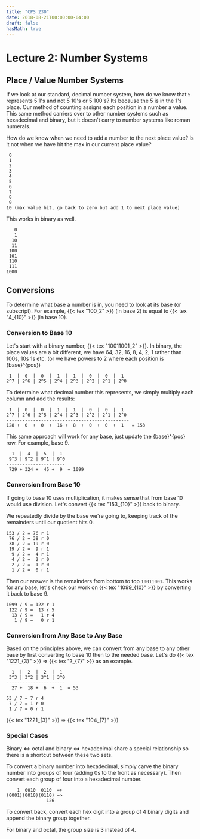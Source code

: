 ```yaml
---
title: "CPS 230"
date: 2018-08-21T00:00:00-04:00
draft: false
hasMath: true
---
```


# Lecture 2: Number Systems

## Place / Value Number Systems

If we look at our standard, decimal number system, how do we know that `5` represents 5 1's and not 5 10's or 5 100's?  Its because the 5 is in the 1's place.  Our method of counting assigns each position in a number a value.  This same method carriers over to other number systems such as hexadecimal and binary, but it doesn't carry to number systems like roman numerals.

How do we know when we need to add a number to the next place value?  Is it not when we have hit the max in our current place value?

``` text
 0
 1
 2
 3
 4
 5
 6
 7
 8
 9
10 (max value hit, go back to zero but add 1 to next place value)
```

This works in binary as well.

``` text
   0
   1
  10
  11
 100
 101
 110
 111
1000
```

## Conversions

To determine what base a number is in, you need to look at its base (or subscript).  For example, {{< tex "100_2" >}} (in base 2) is equal to {{< tex "4_{10}" >}} (in base 10).

### Conversion to Base 10

Let's start with a binary number, {{< tex "10011001_2" >}}.  In binary, the place values are a bit different, we have 64, 32, 16, 8, 4, 2, 1 rather than 100s, 10s 1s etc. (or we have powers to 2 where each position is {base}^{pos})

``` text
 1  |  0  |  0  |  1  |  1  |  0  |  0  |  1
2^7 | 2^6 | 2^5 | 2^4 | 2^3 | 2^2 | 2^1 | 2^0 
```

To determine what decimal number this represents, we simply multiply each column and add the results:

``` text
 1  |  0  |  0  |  1  |  1  |  0  |  0  |  1
2^7 | 2^6 | 2^5 | 2^4 | 2^3 | 2^2 | 2^1 | 2^0 
----------------------------------------------
128 +  0  +  0  +  16 +  8  +  0  +  0  +  1   = 153
```

This same approach will work for any base, just update the {base}^{pos} row.  For example, base 9.

``` text
  1  |  4  |  5  |  1
 9^3 | 9^2 | 9^1 | 9^0 
----------------------
 729 + 324 +  45 +  9  = 1099
```

### Conversion from Base 10

If going to base 10 uses multiplication, it makes sense that from base 10 would use division.  Let's convert {{< tex "153_{10}" >}} back to binary.

We repeatedly divide by the base we're going to, keeping track of the remainders until our quotient hits 0.

``` text
153 / 2 = 76 r 1
 76 / 2 = 38 r 0
 38 / 2 = 19 r 0
 19 / 2 =  9 r 1
  9 / 2 =  4 r 1
  4 / 2 =  2 r 0
  2 / 2 =  1 r 0
  1 / 2 =  0 r 1
```

Then our answer is the remainders from bottom to top `10011001`.  This works for any base, let's check our work on {{< tex "1099_{10}" >}} by converting it back to base 9.

``` text
1099 / 9 = 122 r 1
 122 / 9 =  13 r 5
  13 / 9 =   1 r 4
   1 / 9 =   0 r 1
```

### Conversion from Any Base to Any Base

Based on the principles above, we can convert from any base to any other base by first converting to base 10 then to the needed base.  Let's do {{< tex "1221_{3}" >}} => {{< tex "?_{7}" >}} as an example.

``` text
  1  |  2  |  2  |  1
 3^3 | 3^2 | 3^1 | 3^0 
----------------------
  27 +  18 +  6  +  1  = 53
```

``` text
53 / 7 = 7 r 4
 7 / 7 = 1 r 0
 1 / 7 = 0 r 1
```

{{< tex "1221_{3}" >}} => {{< tex "104_{7}" >}}

### Special Cases

Binary <=> octal and binary <=> hexadecimal share a special relationship so there is a shortcut between these two sets.

To convert a binary number into hexadecimal, simply carve the binary number into groups of four (adding 0s to the front as necessary).  Then convert each group of four into a hexadecimal number.

``` text
    1  0010  0110  => 
(0001)(0010)(0110) =>
               126
```

To convert back, convert each hex digit into a group of 4 binary digits and append the binary group together.

For binary and octal, the group size is 3 instead of 4.